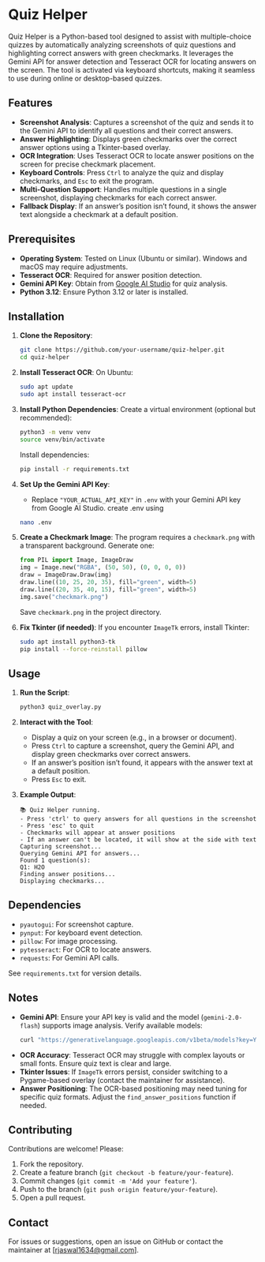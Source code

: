 # Quiz Helper

Quiz Helper is a Python-based tool designed to assist with multiple-choice quizzes by automatically analyzing screenshots of quiz questions and highlighting correct answers with green checkmarks. It leverages the Gemini API for answer detection and Tesseract OCR for locating answers on the screen. The tool is activated via keyboard shortcuts, making it seamless to use during online or desktop-based quizzes.

## Features
- **Screenshot Analysis**: Captures a screenshot of the quiz and sends it to the Gemini API to identify all questions and their correct answers.
- **Answer Highlighting**: Displays green checkmarks over the correct answer options using a Tkinter-based overlay.
- **OCR Integration**: Uses Tesseract OCR to locate answer positions on the screen for precise checkmark placement.
- **Keyboard Controls**: Press `Ctrl` to analyze the quiz and display checkmarks, and `Esc` to exit the program.
- **Multi-Question Support**: Handles multiple questions in a single screenshot, displaying checkmarks for each correct answer.
- **Fallback Display**: If an answer’s position isn’t found, it shows the answer text alongside a checkmark at a default position.

## Prerequisites
- **Operating System**: Tested on Linux (Ubuntu or similar). Windows and macOS may require adjustments.
- **Tesseract OCR**: Required for answer position detection.
- **Gemini API Key**: Obtain from [Google AI Studio](https://aistudio.google.com/) for quiz analysis.
- **Python 3.12**: Ensure Python 3.12 or later is installed.

## Installation

1. **Clone the Repository**:
   ```bash
   git clone https://github.com/your-username/quiz-helper.git
   cd quiz-helper
   ```

2. **Install Tesseract OCR**:
   On Ubuntu:
   ```bash
   sudo apt update
   sudo apt install tesseract-ocr
   ```

3. **Install Python Dependencies**:
   Create a virtual environment (optional but recommended):
   ```bash
   python3 -m venv venv
   source venv/bin/activate
   ```
   Install dependencies:
   ```bash
   pip install -r requirements.txt
   ```

4. **Set Up the Gemini API Key**:
   - Replace `"YOUR_ACTUAL_API_KEY"` in `.env` with your Gemini API key from Google AI Studio. create .env using 
   ```bash
   nano .env
   ```
5. **Create a Checkmark Image**:
   The program requires a `checkmark.png` with a transparent background. Generate one:
   ```python
   from PIL import Image, ImageDraw
   img = Image.new("RGBA", (50, 50), (0, 0, 0, 0))
   draw = ImageDraw.Draw(img)
   draw.line((10, 25, 20, 35), fill="green", width=5)
   draw.line((20, 35, 40, 15), fill="green", width=5)
   img.save("checkmark.png")
   ```
   Save `checkmark.png` in the project directory.

6. **Fix Tkinter (if needed)**:
   If you encounter `ImageTk` errors, install Tkinter:
   ```bash
   sudo apt install python3-tk
   pip install --force-reinstall pillow
   ```

## Usage
1. **Run the Script**:
   ```bash
   python3 quiz_overlay.py
   ```

2. **Interact with the Tool**:
   - Display a quiz on your screen (e.g., in a browser or document).
   - Press `Ctrl` to capture a screenshot, query the Gemini API, and display green checkmarks over correct answers.
   - If an answer’s position isn’t found, it appears with the answer text at a default position.
   - Press `Esc` to exit.

3. **Example Output**:
   ```
   📚 Quiz Helper running.
   - Press 'ctrl' to query answers for all questions in the screenshot
   - Press 'esc' to quit
   - Checkmarks will appear at answer positions
   - If an answer can't be located, it will show at the side with text
   Capturing screenshot...
   Querying Gemini API for answers...
   Found 1 question(s):
   Q1: H2O
   Finding answer positions...
   Displaying checkmarks...
   ```

## Dependencies
- `pyautogui`: For screenshot capture.
- `pynput`: For keyboard event detection.
- `pillow`: For image processing.
- `pytesseract`: For OCR to locate answers.
- `requests`: For Gemini API calls.

See `requirements.txt` for version details.

## Notes
- **Gemini API**: Ensure your API key is valid and the model (`gemini-2.0-flash`) supports image analysis. Verify available models:
  ```bash
  curl "https://generativelanguage.googleapis.com/v1beta/models?key=YOUR_API_KEY"
  ```
- **OCR Accuracy**: Tesseract OCR may struggle with complex layouts or small fonts. Ensure quiz text is clear and large.
- **Tkinter Issues**: If `ImageTk` errors persist, consider switching to a Pygame-based overlay (contact the maintainer for assistance).
- **Answer Positioning**: The OCR-based positioning may need tuning for specific quiz formats. Adjust the `find_answer_positions` function if needed.

## Contributing
Contributions are welcome! Please:
1. Fork the repository.
2. Create a feature branch (`git checkout -b feature/your-feature`).
3. Commit changes (`git commit -m 'Add your feature'`).
4. Push to the branch (`git push origin feature/your-feature`).
5. Open a pull request.


## Contact
For issues or suggestions, open an issue on GitHub or contact the maintainer at [rjaswal1634@gmail.com].
